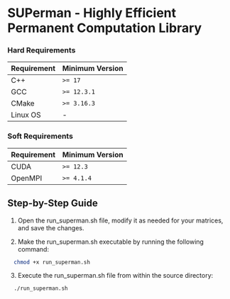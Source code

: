 # SUPerman - Highly Efficient Permanent Computation Library

### Hard Requirements

| **Requirement** | **Minimum Version** |
| --------------- | ------------------- |
| C++             | `>= 17`             |
| GCC             | `>= 12.3.1`         |
| CMake           | `>= 3.16.3`         |
| Linux OS        | -                   |

### Soft Requirements

| **Requirement** | **Minimum Version** |
| --------------- | ------------------- |
| CUDA            | `>= 12.3`           |
| OpenMPI         | `>= 4.1.4`          |


## Step-by-Step Guide

1. Open the run_superman.sh file, modify it as needed for your matrices, and save the changes.

2. Make the run_superman.sh executable by running the following command:

```bash 
  chmod +x run_superman.sh
```

3. Execute the run_superman.sh file from within the source directory:
```bash
  ./run_superman.sh
```
